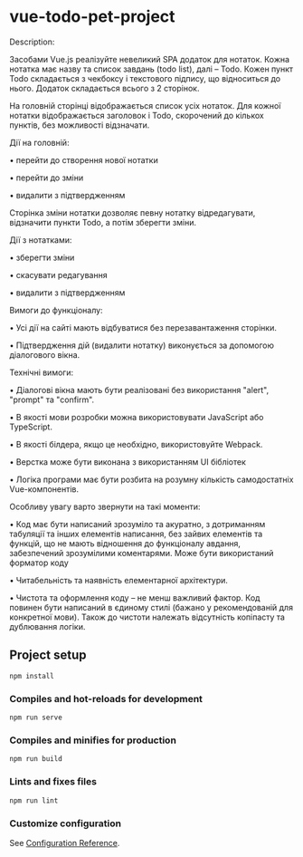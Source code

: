 # vue-todo-pet-project

Description:

Засобами Vue.js реалізуйте невеликий SPA додаток для нотаток.
Кожна нотатка має назву та список завдань (todo list), далі – Todo.
Кожен пункт Todo складається з чекбоксу і текстового підпису, що відноситься до нього.
Додаток складається всього з 2 сторінок.

На головній сторінці відображається список усіх нотаток. Для кожної нотатки відображається заголовок і Todo, скорочений до кількох пунктів, без можливості відзначати.

Дії на головній:

•	перейти до створення нової нотатки

•	перейти до зміни

•	видалити з підтвердженням


Сторінка зміни нотатки дозволяє певну нотатку відредагувати, відзначити пункти Todo, а потім зберегти зміни.

Дії з нотатками:

•	зберегти зміни

•	скасувати редагування

•	видалити з підтвердженням


Вимоги до функціоналу:

•	Усі дії на сайті мають відбуватися без перезавантаження сторінки.

•	Підтвердження дій (видалити нотатку) виконується за допомогою діалогового вікна.


Технічні вимоги:

•	Діалогові вікна мають бути реалізовані без використання "alert", "prompt" та "confirm".

•	В якості мови розробки можна використовувати JavaScript або TypeScript.

•	В якості білдера, якщо це необхідно, використовуйте Webpack.

•	Верстка може бути виконана з використанням UI бібліотек

•	Логіка програми має бути розбита на розумну кількість самодостатніх Vue-компонентів.


Особливу увагу варто звернути на такі моменти:

•	Код має бути написаний зрозуміло та акуратно, з дотриманням табуляції та інших елементів написання, без зайвих елементів та функцій, що не мають відношення до функціоналу авдання, забезпечений зрозумілими коментарями. Може бути використаний форматор коду

•	Читабельність та наявність елементарної архітектури.

•	Чистота та оформлення коду – не менш важливий фактор. Код повинен бути написаний в єдиному стилі (бажано у рекомендованій для конкретної мови). Також до чистоти належать відсутність копіпасту та дублювання логіки.



## Project setup
```
npm install
```

### Compiles and hot-reloads for development
```
npm run serve
```

### Compiles and minifies for production
```
npm run build
```

### Lints and fixes files
```
npm run lint
```

### Customize configuration
See [Configuration Reference](https://cli.vuejs.org/config/).
